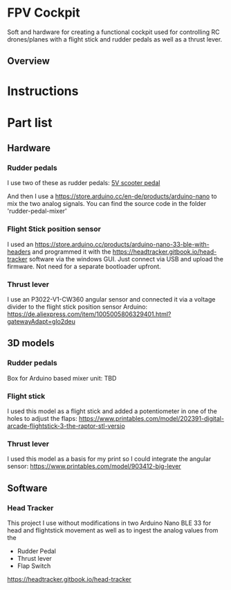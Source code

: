 # FPV Cockpit
Soft and hardware for creating a functional cockpit used for controlling RC drones/planes with a flight stick and rudder pedals as well as a thrust lever.

## Overview


# Instructions


# Part list

## Hardware
### Rudder pedals
I use two of these as rudder pedals: [5V scooter pedal](https://www.amazon.de/XFUYI-Elektro-Scooter-Fu%C3%9Fpedal-Gasgriff-E-Elektro-Dreirad-Pedal-Geschwindigkeitsregelung-Braun/dp/B0DZCVHP1T/ref=sr_1_52?__mk_de_DE=%C3%85M%C3%85%C5%BD%C3%95%C3%91&crid=1AF7EJG1U2Q8Q&dib=eyJ2IjoiMSJ9.0zo3uY2syh4c520tf6m-wx2U24Q27wWn2Y6a9vBiXjw26Ukakg27CDL59ZUhxyvHg3t4bipouGHzhsgzciDN3QyfNE_a5mj5hg54hcWFHmIO2fspOHSD_cFuyrQN6Sb5zM9uoIgV5NSL0Ee8SIC2dWLel4ODeAQJa-fDfLHWdtYFjavNMAnKJ2LuDS6dj8QMcucVpfrAnThVmA-x65RubmEKHFya8YazTCQIy0pZLpew46xIV-phQhXBz4gUkmtGIetZRRSXLr2y6V3aLY-sfqvpp4iDX7w9OYCuG3DY4ZM.uREC5iUgX4aYnahMFY9sXlDJ5pyNyYcXpcXJsZi-2Uw&dib_tag=se&keywords=5v+scooter+pedal&qid=1745588133&sprefix=5v+scoote+rpeda%2Caps%2C133&sr=8-52)

And then I use a https://store.arduino.cc/en-de/products/arduino-nano to mix the two analog signals. You can find the source code in the folder 'rudder-pedal-mixer'

### Flight Stick position sensor
I used an https://store.arduino.cc/products/arduino-nano-33-ble-with-headers and programmed it with the https://headtracker.gitbook.io/head-tracker software via the windows GUI. Just connect via USB and upload the firmware. Not need for a separate bootloader upfront.

### Thrust lever
I use an P3022-V1-CW360 angular sensor and connected it via a voltage divider to the flight stick position sensor Arduino: https://de.aliexpress.com/item/1005005806329401.html?gatewayAdapt=glo2deu

## 3D models
### Rudder pedals
Box for Arduino based mixer unit: TBD

### Flight stick
I used this model as a flight stick and added a potentiometer in one of the holes to adjust the flaps: https://www.printables.com/model/202391-digital-arcade-flightstick-3-the-raptor-stl-versio

### Thrust lever
I used this model as a basis for my print so I could integrate the angular sensor: https://www.printables.com/model/903412-big-lever
 
## Software

### Head Tracker
This project I use without modifications in two Arduino Nano BLE 33 for head and flightstick movement as well as to ingest the analog values from the
* Rudder Pedal
* Thrust lever
* Flap Switch
  
https://headtracker.gitbook.io/head-tracker
